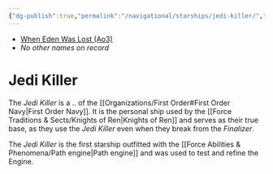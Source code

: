 ```yaml
---
{"dg-publish":true,"permalink":"/navigational/starships/jedi-killer/","tags":["starship","fonavy"]}
---
```


- [When Eden Was Lost (Ao3)](https://archiveofourown.org/works/19334440/chapters/45992584)
- *No other names on record*
# Jedi Killer
The *Jedi Killer* is a .. of the [[Organizations/First Order#First Order Navy\|First Order Navy]]. It is the personal ship used by the [[Force Traditions & Sects/Knights of Ren\|Knights of Ren]] and serves as their true base, as they use the *Jedi Killer* even when they break from the *Finalizer*. 

The *Jedi Killer* is the first starship outfitted with the [[Force Abilities & Phenomena/Path engine\|Path engine]] and was used to test and refine the Engine. 
